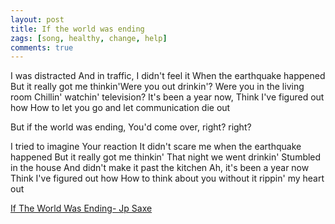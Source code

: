 ```yaml
---
layout: post
title: If the world was ending
zags: [song, healthy, change, help]
comments: true
---
```

I was distracted And in traffic, I didn't feel it When the earthquake happened
But it really got me thinkin'Were you out drinkin'? 
Were you in the living room Chillin' watchin' television?
It's been a year now, Think I've figured out how
How to let you go and let communication die out

But if the world was ending, You'd come over, right? right?

I tried to imagine Your reaction It didn't scare me when the earthquake happened
But it really got me thinkin' That night we went drinkin'
Stumbled in the house And didn't make it past the kitchen
Ah, it's been a year now Think I've figured out how
How to think about you without it rippin' my heart out

[If The World Was Ending- Jp Saxe](https://youtu.be/7viR3P6jeRQ/)